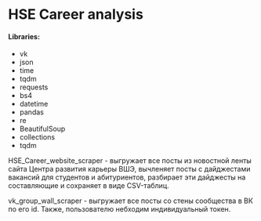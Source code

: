 # HSE Career analysis

#### Libraries:
* vk
* json
* time
* tqdm
* requests
* bs4
* datetime
* pandas
* re
* BeautifulSoup
* collections
* tqdm

HSE_Career_website_scraper - выгружает все посты из новостной ленты сайта Центра развития карьеры ВШЭ, вычленяет посты с дайджестами вакансий для студентов и абитуриентов, разбирает эти дайджесты на составляющие и сохраняет в виде CSV-таблиц.

vk_group_wall_scraper - выгружает все посты со стены сообщества в ВК по его id. Также, пользователю небходим индивидуальный токен.
